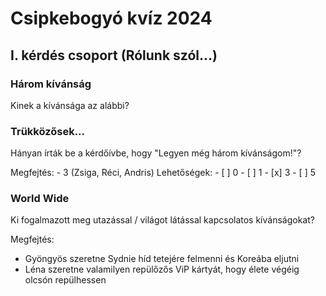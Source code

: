 # Csipkebogyó kvíz 2024


## I. kérdés csoport (Rólunk szól...)

### Három kívánság
Kinek a kívánsága az alábbi?


### Trükközősek...
Hányan írták be a kérdőívbe, hogy "Legyen még három kívánságom!"?

Megfejtés:
    - 3 (Zsiga, Réci, Andris)
Lehetőségek:
    - [ ] 0
    - [ ] 1
    - [x] 3
    - [ ] 5

### World Wide
Ki fogalmazott meg utazással / világot látással kapcsolatos kívánságokat?

Megfejtés:
   - Gyöngyös szeretne Sydnie híd tetejére felmenni és Koreába eljutni  
   - Léna szeretne valamilyen repülőzős ViP kártyát, hogy élete végéig olcsón repülhessen

